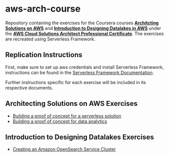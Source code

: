 # aws-arch-course

Repository containing the exercises for the Coursera courses [**Architcting Solutions on AWS**](https://www.coursera.org/learn/architecting-solutions-on-aws) and [**Introduction to Designing Datalakes in AWS**](https://www.coursera.org/learn/introduction-to-designing-data-lakes-in-aws) under the [**AWS Cloud Solutions Architect Professional Certificate**](https://www.coursera.org/professional-certificates/aws-cloud-solutions-architect). The exercises are recreated using Serverless Framework.

## Replication Instructions

First, make sure to set up aws credentials and install Serverless Framework, instructions can be found in the [Serverless Framework Documentation](https://www.serverless.com/framework/docs/getting-started).

Further instructions specific for each exercise will be included in its respective documents.

## Architecting Solutions on AWS Exercises
- [Building a proof of concept for a serverless solution](architecting-course/w1-backend/README.md)
- [Building a proof of concept for data analytics](architecting-course/w2-analytics/README.md)

## Introduction to Designing Datalakes Exercises
- [Creating an Amazon OpenSearch Service Cluster](datalakes-course/w2-opensearch-cluster/README.md)
